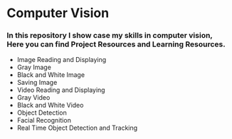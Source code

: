 # Computer Vision
### In this repository I show case my skills in computer vision, Here you can find Project Resources and Learning Resources.
- Image Reading and Displaying
- Gray Image
- Black and White Image
- Saving Image
- Video Reading and Displaying
- Gray Video
- Black and White Video
- Object Detection
- Facial Recognition
- Real Time Object Detection and Tracking
